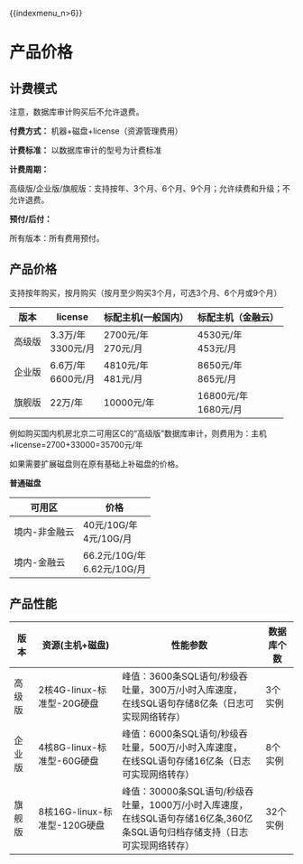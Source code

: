 {{indexmenu_n>6}}

# 产品价格

## 计费模式

<wrap em>注意，数据库审计购买后不允许退费。</wrap>

**付费方式：** 机器+磁盘+license（资源管理费用）

**计费标准：** 以数据库审计的型号为计费标准

**计费周期：**

高级版/企业版/旗舰版：支持按年、3个月、6个月、9个月；允许续费和升级；不允许退费。

**预付/后付：**

所有版本：所有费用预付。

## 产品价格

支持按年购买，按月购买（按月至少购买3个月，可选3个月、6个月或9个月）

<table>
<thead>
<tr class="header">
<th>版本</th>
<th>license</th>
<th>标配主机(一般国内）</th>
<th>标配主机（金融云）</th>
</tr>
</thead>
<tbody>
<tr class="odd">
<td>高级版</td>
<td>3.3万/年<br />
3300元/月</td>
<td>2700元/年<br />
270元/月</td>
<td>4530元/年<br />
453元/月</td>
</tr>
<tr class="even">
<td>企业版</td>
<td>6.6万/年<br />
6600元/月</td>
<td>4810元/年<br />
481元/月</td>
<td>8650元/年<br />
865元/月</td>
</tr>
<tr class="odd">
<td>旗舰版</td>
<td>22万/年<br />
</td>
<td>10000元/年<br />
</td>
<td>16800元/年<br />
1680元/月</td>
</tr>
</tbody>
</table>

<wrap
em>例如购买国内机房北京二可用区C的“高级版”数据库审计，则费用为：主机+license=2700+33000=35700元/年</wrap>

如果需要扩展磁盘则在原有基础上补磁盘的价格。

**普通磁盘**

<table>
<thead>
<tr class="header">
<th>可用区</th>
<th>价格</th>
</tr>
</thead>
<tbody>
<tr class="odd">
<td>境内-非金融云</td>
<td>40元/10G/年<br />
4元/10G/月</td>
</tr>
<tr class="even">
<td>境内-金融云</td>
<td>66.2元/10G/年<br />
6.62元/10G/月</td>
</tr>
</tbody>
</table>

## 产品性能

<table>
<thead>
<tr class="header">
<th>版本</th>
<th>资源(主机+磁盘)</th>
<th>性能参数</th>
<th>数据库个数</th>
</tr>
</thead>
<tbody>
<tr class="odd">
<td>高级版</td>
<td>2核4G-linux-标准型-20G硬盘</td>
<td>峰值：3600条SQL语句/秒级吞吐量，300万/小时入库速度，<br />
在线SQL语句存储8亿条（日志可实现网络转存）</td>
<td>3个实例</td>
</tr>
<tr class="even">
<td>企业版</td>
<td>4核8G-linux-标准型-60G硬盘</td>
<td>峰值：6000条SQL语句/秒级吞吐量，500万/小时入库速度，<br />
在线SQL语句存储16亿条（日志可实现网络转存）</td>
<td>8个实例</td>
</tr>
<tr class="odd">
<td>旗舰版</td>
<td>8核16G-linux-标准型-120G硬盘</td>
<td>峰值：30000条SQL语句/秒级吞吐量，1000万/小时入库速度，<br />
在线SQL语句存储16亿条,360亿条SQL语句归档存储支持（日志可实现网络转存）</td>
<td>32个实例</td>
</tr>
</tbody>
</table>
